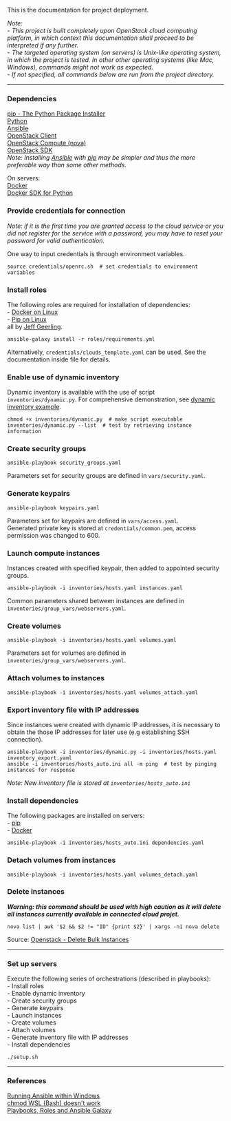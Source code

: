 This is the documentation for project deployment.

*Note:*  
\- *This project is built completely upon OpenStack cloud computing platform, in which context this documentation
shall proceed to be interpreted if any further.*  
\- *The targeted operating system (on servers) is Unix-like operating system, in which the project is tested. In other
other operating systems (like Mac, Windows), commands might not work as expected.*  
\- *If not specified, all commands below are run from the project directory.*  

---

### Dependencies ###
[pip - The Python Package Installer](https://pip.pypa.io/en/stable/)  
[Python](https://www.python.org/)  
[Ansible](https://docs.ansible.com/ansible/latest/installation_guide/intro_installation.html)  
[OpenStack Client](https://docs.openstack.org/newton/user-guide/common/cli-install-openstack-command-line-clients.html)  
[OpenStack Compute (nova)](https://docs.openstack.org/nova/latest/#installation)  
[OpenStack SDK](https://docs.openstack.org/openstacksdk/latest/user/)  
*Note: Installing [Ansible](https://docs.ansible.com/ansible/latest/installation_guide/intro_installation.html) with*
*[pip](https://pip.pypa.io/en/stable/) may be simpler and thus the more preferable way than*
 *some other methods.*  

On servers:  
[Docker](https://docs.docker.com/get-docker/)  
[Docker SDK for Python](https://docker-py.readthedocs.io/en/stable/)  

### Provide credentials for connection ###
*Note: if it is the first time you are granted access to the cloud service or you did not register for the service with
a password, you may have to reset your password for valid authentication.*  

One way to input credentials is through environment variables.  
```shell script
source credentials/openrc.sh  # set credentials to environment variables
```

### Install roles ###
The following roles are required for installation of dependencies:  
\- [Docker on Linux](https://galaxy.ansible.com/geerlingguy/docker)  
\- [Pip on Linux](https://galaxy.ansible.com/geerlingguy/pip)  
all by [Jeff Geerling](https://github.com/geerlingguy).  
```shell script
ansible-galaxy install -r roles/requirements.yml
```

Alternatively, `credentials/clouds_template.yaml` can be used. See the documentation inside file for details.  

### Enable use of dynamic inventory ###
Dynamic inventory is available with the use of script `inventories/dynamic.py`. For comprehensive demonstration,
see [dynamic inventory example](https://docs.ansible.com/ansible/latest/user_guide/intro_dynamic_inventory.html#inventory-script-example-openstack).  
```shell script
chmod +x inventories/dynamic.py  # make script executable
inventories/dynamic.py --list  # test by retrieving instance information
```

### Create security groups ###
```shell script
ansible-playbook security_groups.yaml
```
Parameters set for security groups are defined in `vars/security.yaml`.  

### Generate keypairs ###
```shell script
ansible-playbook keypairs.yaml
```
Parameters set for keypairs are defined in `vars/access.yaml`.  
Generated private key is stored at `credentials/common.pem`, access permission was changed to 600.  

### Launch compute instances ###
Instances created with specified keypair, then added to appointed security groups.  
```shell script
ansible-playbook -i inventories/hosts.yaml instances.yaml
```
Common parameters shared between instances are defined in `inventories/group_vars/webservers.yaml`.  

### Create volumes ###
```shell script
ansible-playbook -i inventories/hosts.yaml volumes.yaml
```
Parameters set for volumes are defined in `inventories/group_vars/webservers.yaml`.  

### Attach volumes to instances ###
```shell script
ansible-playbook -i inventories/hosts.yaml volumes_attach.yaml
```

### Export inventory file with IP addresses ###
Since instances were created with dynamic IP addresses, it is necessary to obtain the those IP addresses for later use
(e.g establishing SSH connection).  
```shell script
ansible-playbook -i inventories/dynamic.py -i inventories/hosts.yaml inventory_export.yaml
ansible -i inventories/hosts_auto.ini all -m ping  # test by pinging instances for response
```
*Note: New inventory file is stored at `inventories/hosts_auto.ini`*  

### Install dependencies ###
The following packages are installed on servers:  
\- [pip](https://pip.pypa.io/en/stable/)  
\- [Docker](https://docs.docker.com/get-docker/)  
```shell script
ansible-playbook -i inventories/hosts_auto.ini dependencies.yaml
```

### Detach volumes from instances ###
```shell script
ansible-playbook -i inventories/hosts.yaml volumes_detach.yaml
```

### Delete instances ###
___Warning: this command should be used with high caution as it will delete all instances currently available in connected
cloud projet.___
```shell script
nova list | awk '$2 && $2 != "ID" {print $2}' | xargs -n1 nova delete
```
Source: [Openstack - Delete Bulk Instances](https://maestropandy.wordpress.com/2016/08/24/openstack-delete-bulk-instances/)  

---

### Set up servers ###
Execute the following series of orchestrations (described in playbooks):  
\- Install roles  
\- Enable dynamic inventory  
\- Create security groups  
\- Generate keypairs  
\- Launch instances  
\- Create volumes  
\- Attach volumes  
\- Generate inventory file with IP addresses  
\- Install dependencies
```shell script
./setup.sh
```

---

### References ###
[Running Ansible within Windows](https://www.jeffgeerling.com/blog/running-ansible-within-windows)  
[chmod WSL (Bash) doesn't work](https://stackoverflow.com/questions/46610256/chmod-wsl-bash-doesnt-work)  
[Playbooks, Roles and Ansible Galaxy](https://azurecitadel.com/automation/packeransible/lab4/)  
